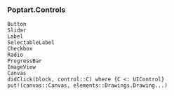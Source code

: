 ### Poptart.Controls

```@docs
Button
Slider
Label
SelectableLabel
Checkbox
Radio
ProgressBar
ImageView
Canvas
didClick(block, control::C) where {C <: UIControl}
put!(canvas::Canvas, elements::Drawings.Drawing...)
```
